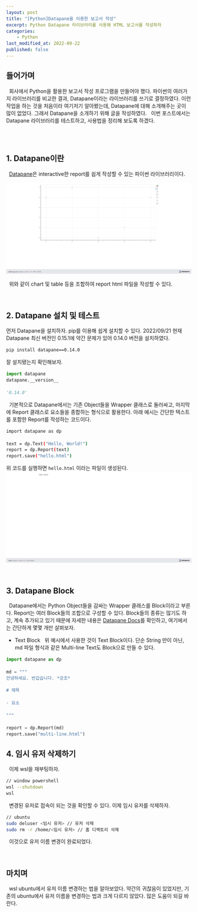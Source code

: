 ```yaml
---
layout: post
title: "[Python]Datapane을 이용한 보고서 작성"
excerpt: Python Datapane 라이브러리를 사용해 HTML 보고서를 작성하자
categories:
    - Python
last_modified_at: 2022-09-22
published: false
---
```


## 들어가며

&nbsp; 회사에서 Python을 활용한 보고서 작성 프로그램을 만들어야 했다. 파이썬의 여러가지 라이브러리를 비교한 결과, Datapane이라는 라이브러리를 쓰기로 결정하였다. 이런 작업을 하는 것을 처음이라 여기저기 알아봤는데, Datapane에 대해 소개해주는 곳이 많이 없었다. 그래서 Datapane을 소개하기 위해 글을 작성하였다.
&nbsp; 이번 포스트에서는 Datapane 라이브러리를 테스트하고, 사용법을 정리해 보도록 하겠다.

<br/><br/>

## 1. Datapane이란
&nbsp; [Datapane](https://datapane.com/)은 interactive한 report를 쉽게 작성할 수 있는 파이썬 라이브러리이다.

![Datapane example](/images/7th/datapane_example1.jpeg)

&nbsp; 위와 같이 chart 및 table 등을 조합하여 report html 파일을 작성할 수 있다.

<br/>

## 2. Datapane 설치 및 테스트

먼저 Datapane을 설치하자. pip를 이용해 쉽게 설치할 수 있다. 2022/09/21 현재 Datapane 최신 버전인 0.15.1에 약간 문제가 있어 0.14.0 버전을 설치하였다.

```bash
pip install datapane==0.14.0
```

잘 설치됐는지 확인해보자.

```python
import datapane
datapane.__version__

'0.14.0'
```

&nbsp; 기본적으로 Datapane에서는 기존 Object들을 Wrapper 클래스로 둘러싸고, 마지막에 Report 클래스로 요소들을 종합하는 형식으로 활용한다. 아래 예시는 간단한 텍스트를 포함한 Report를 작성하는 코드이다.

```bash
import datapane as dp

text = dp.Text("Hello, World!")
report = dp.Report(text)
report.save("hello.html")
```
위 코드를 실행하면 ```hello.html``` 이라는 파일이 생성된다.
![Datapane example](/images/7th/datapane_hello.jpeg)

<br/>

## 3. Datapane Block

&nbsp; Datapane에서는 Python Object들을 감싸는 Wrapper 클래스를 Block이라고 부른다. Report는 여러 Block들의 조합으로 구성할 수 있다. Block들의 종류는 많기도 하고, 계속 추가되고 있기 때문에 자세한 내용은 [Datapane Docs](https://docs.datapane.com/catalogues/blocks/)를 확인하고, 여기에서는 간단하게 몇몇 개만 살펴보자.

- Text Block
&nbsp; 위 예시에서 사용한 것이 Text Block이다. 단순 String 만이 아닌, md 파일 형식과 같은 Multi-line Text도 Block으로 만들 수 있다.

```python
import datapane as dp

md = """
안녕하세요. 반갑습니다. *강조*

# 제목

- 요소

"""

report = dp.Report(md)
report.save("multi-line.html")
```

## 4. 임시 유저 삭제하기

&nbsp; 이제 wsl을 재부팅하자.

```bash
// window powershell
wsl --shutdown
wsl
```

&nbsp; 변경된 유저로 접속이 되는 것을 확인할 수 있다. 이제 임시 유저를 삭제하자.

```bash
// ubuntu
sudo deluser <임시 유저> // 유저 삭제
sudo rm -r /home/<임시 유저> // 홈 디렉토리 삭제
```
&nbsp; 이것으로 유저 이름 변경이 완료되었다.

<br/>

## 마치며

&nbsp; wsl ubuntu에서 유저 이름 변경하는 법을 알아보았다. 약간의 귀찮음이 있었지만, 기존의 ubuntu에서 유저 이름을 변경하는 법과 크게 다르지 않았다. 많은 도움이 되길 바란다.

